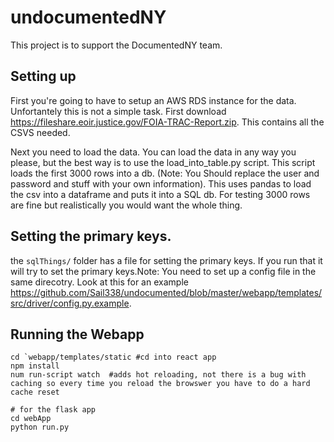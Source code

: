 # undocumentedNY

This project is to support the DocumentedNY team. 

## Setting up
First you're going to have to setup an AWS RDS instance for the data. Unfortantely this is not a simple task. 
First download https://fileshare.eoir.justice.gov/FOIA-TRAC-Report.zip. This contains all the CSVS needed. 

Next you need to load the data.
You can load the data in any way you please, but the best way is to use the load_into_table.py script. This script loads the first 3000 rows into a db. (Note: You Should replace the user and password and stuff with your own information). This uses pandas to load the csv into a dataframe and puts it into a SQL db. For testing 3000 rows are fine but realistically you would want the whole thing.

## Setting the primary keys.
the `sqlThings/` folder has a file for setting the primary keys. If you run that it will try to set the primary keys.Note: You need to set up a config file in the same direcotry. Look at this for an example  https://github.com/Sail338/undocumented/blob/master/webapp/templates/src/driver/config.py.example.

## Running the Webapp
```
cd `webapp/templates/static #cd into react app
npm install
num run-script watch  #adds hot reloading, not there is a bug with caching so every time you reload the browswer you have to do a hard cache reset 

# for the flask app
cd webApp
python run.py
```
